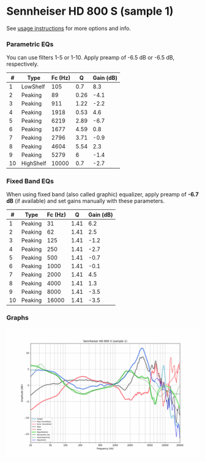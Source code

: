 # Sennheiser HD 800 S (sample 1)
See [usage instructions](https://github.com/jaakkopasanen/AutoEq#usage) for more options and info.

### Parametric EQs
You can use filters 1-5 or 1-10. Apply preamp of -6.5 dB or -6.5 dB, respectively.

|   # | Type      |   Fc (Hz) |    Q |   Gain (dB) |
|-----|-----------|-----------|------|-------------|
|   1 | LowShelf  |       105 | 0.7  |         8.3 |
|   2 | Peaking   |        89 | 0.26 |        -4.1 |
|   3 | Peaking   |       911 | 1.22 |        -2.2 |
|   4 | Peaking   |      1918 | 0.53 |         4.6 |
|   5 | Peaking   |      6219 | 2.89 |        -6.7 |
|   6 | Peaking   |      1677 | 4.59 |         0.8 |
|   7 | Peaking   |      2796 | 3.71 |        -0.9 |
|   8 | Peaking   |      4604 | 5.54 |         2.3 |
|   9 | Peaking   |      5279 | 6    |        -1.4 |
|  10 | HighShelf |     10000 | 0.7  |        -2.7 |

### Fixed Band EQs
When using fixed band (also called graphic) equalizer, apply preamp of **-6.7 dB** (if available) and set gains manually with these parameters.

|   # | Type    |   Fc (Hz) |    Q |   Gain (dB) |
|-----|---------|-----------|------|-------------|
|   1 | Peaking |        31 | 1.41 |         6.2 |
|   2 | Peaking |        62 | 1.41 |         2.5 |
|   3 | Peaking |       125 | 1.41 |        -1.2 |
|   4 | Peaking |       250 | 1.41 |        -2.7 |
|   5 | Peaking |       500 | 1.41 |        -0.7 |
|   6 | Peaking |      1000 | 1.41 |        -0.1 |
|   7 | Peaking |      2000 | 1.41 |         4.5 |
|   8 | Peaking |      4000 | 1.41 |         1.3 |
|   9 | Peaking |      8000 | 1.41 |        -3.5 |
|  10 | Peaking |     16000 | 1.41 |        -3.5 |

### Graphs
![](./Sennheiser%20HD%20800%20S%20(sample%201).png)
